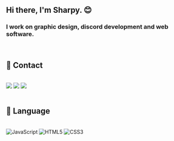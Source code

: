 


## Hi there, I'm Sharpy. :blush: 

### I work on graphic design, discord development and web software.

<br />



## 🌙 Contact

<br />

<div align="left">
    <a href="https://discord.com/users/706849199706341447" target="_blank"><img src="https://shields.io/badge/sharpy-111111.svg?&style=for-the-badge&logo=discord"></a>
    <a href="https://instagram.com/sharpyair" target="_blank"><img src="https://shields.io/badge/sharpy-111111.svg?&style=for-the-badge&logo=instagram"></a>
    <a href="https://discord.gg/8T93vVBuGP" target="_blank"><img src="https://shields.io/badge/Discord Server-111111.svg?&style=for-the-badge"></a>

    
</div>

<br />

## 🦾 Language

<br />

<div align="left">
    <img alt="JavaScript" align="center" src="https://img.shields.io/badge/-Javascript-edb200?style=flat-square&logo=javascript&logoColor=white"/>
    <img alt="HTML5" align="center" src="https://img.shields.io/badge/-HTML5-E34F26?style=flat-square&logo=html5&logoColor=white"/>
    <img alt="CSS3" align="center" src="https://img.shields.io/badge/-CSS3-264de4?style=flat-square&logo=css3&logoColor=white"/>
</div>

<br />




